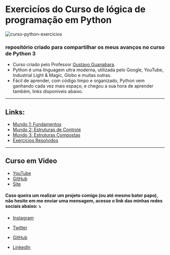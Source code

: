 # Exercicíos do Curso de lógica de programação em Python
 ![curso-python-exercicios](https://user-images.githubusercontent.com/70456452/126914799-0c303fdf-341e-4bf2-b724-363fda45e186.png)
 ### repositório criado para compartilhar os meus avanços no curso de Python 3 <br>
 - Curso criado pelo Professor [Gustavo Guanabara](https://github.com/gustavoguanabara). 
 - Python é uma linguagem ultra moderna, utilizada pelo Google, YouTube, Industrial Light & Magic, Globo e muitas outras.    
 - Fácil de aprender, com código limpo e organizado, Python vem ganhando cada vez mais espaço, e chegou a sua hora de aprender também, links disponíveis abaixo.
 ----
 ## Links:
 - [Mundo 1: Fundamentos](https://www.youtube.com/playlist?list=PLHz_AreHm4dlKP6QQCekuIPky1CiwmdI6)
 - [Mundo 2: Estruturas de Controle](https://www.youtube.com/playlist?list=PLHz_AreHm4dk_nZHmxxf_J0WRAqy5Czye)     
 - [Mundo 3: Estruturas Compostas](https://www.youtube.com/playlist?list=PLHz_AreHm4dksnH2jVTIVNviIMBVYyFnH)
 - [Exercícios Resolvidos](https://www.youtube.com/playlist?list=PLHz_AreHm4dm6wYOIW20Nyg12TAjmMGT-)
 ----
 ## Curso em Video 
 - [YouTube](https://www.youtube.com/user/cursosemvideo)
 - [GitHub](https://github.com/cursoemvideo)
 - [Site](https://www.cursoemvideo.com/)
 

#### Caso queira um  realizar um projeto comigo (ou até mesmo bater papo), não hesite em me enviar uma mensagem, acesse o link das minhas redes sociais abaixo: ⤵️

- [Instagram](instagram.com/celycodes)

- [Twitter](twitter.com/ceIenny)

- [GitHub](https://github.com/celenny)

- [LinkedIn](https://www.linkedin.com/in/celenny)
